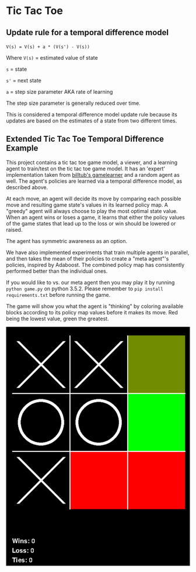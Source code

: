 # Tic Tac Toe

## Update rule for a temporal difference model

`V(s) = V(s) + a * (V(s') - V(s))`

Where `V(s)` = estimated value of state

`s` = state

`s'` = next state

`a` = step size parameter AKA rate of learning

The step size parameter is generally reduced over time.

This is considered a temporal difference model update rule because its updates are based on the estimates of a state from two different times.

## Extended Tic Tac Toe Temporal Difference Example

This project contains a tic tac toe game model, a viewer, and a learning agent to train/test on the tic tac toe game model. It has an 'expert' implementation taken from [billtub's gamelearner](https://github.com/billtubbs/game-learner) and a random agent as well. The agent's policies are learned via a temporal difference model, as described above.

At each move, an agent will decide its move by comparing each possible move and resulting game state's values in its learned policy map. A "greedy" agent will always choose to play the most optimal state value. When an agent wins or loses a game, it learns that either the policy values of the game states that lead up to the loss or win should be lowered or raised.

The agent has symmetric awareness as an option.

We have also implemented experiments that train multiple agents in parallel, and then takes the mean of their policies to create a "meta agent"'s policies, inspired by Adaboost. The combined policy map has consistently performed better than the individual ones.

If you would like to vs. our meta agent then you may play it by running `python game.py` on python 3.5.2. Please remember to `pip install requirements.txt` before running the game.

The game will show you what the agent is "thinking" by coloring available blocks according to its policy map values before it makes its move. Red being the lowest value, green the greatest.

![](./output/screenshots/game.png)